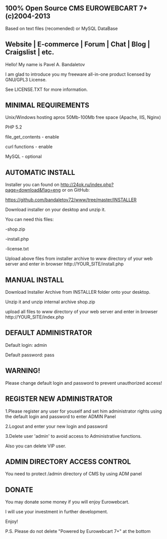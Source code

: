 100% Open Source CMS EUROWEBCART 7+ (c)2004-2013
--------------------------------------------------------------------------
Based on text files (recomended) or MySQL DataBase

Website | E-commerce | Forum | Chat | Blog | Craigslist | etc.
--------------------------------------------------------------------------
Hello! My name is Pavel A. Bandaletov

I am glad to introduce you my freeware all-in-one product licensed by GNU/GPL3 License.

See LICENSE.TXT for more information.

MINIMAL REQUIREMENTS
--------------------------------------------------------------------------
Unix/Windows hosting aprox 50Mb-100Mb free space (Apache, IIS, Nginx)

PHP 5.2

file_get_contents - enable

curl functions - enable

MySQL - optional

AUTOMATIC INSTALL
--------------------------------------------------------------------------
Installer you can found on http://24ok.ru/index.php?page=download&flag=eng or on GitHub:

https://github.com/bandaletov72/www/tree/master/INSTALLER

Download installer on your desktop and unzip it.

You can need this files:

-shop.zip

-install.php

-license.txt


Upload above files from installer archive to www directory of your web server and enter in browser http://YOUR_SITE/install.php

MANUAL INSTALL
--------------------------------------------------------------------------
Download Installer Archive from INSTALLER folder onto your desktop.

Unzip it and unzip internal archive shop.zip

upload all files to www directory of your web server and enter in browser http://YOUR_SITE/index.php

DEFAULT ADMINISTRATOR
--------------------------------------------------------------------------
Default login: admin

Default password: pass

WARNING!
--------------------------------------------------------------------------
Please change default login and password to prevent unauthorized access!

REGISTER NEW ADMINISTRATOR
--------------------------------------------------------------------------
1.Please register any user for youself and set him administrator rights using the default login and password to enter ADMIN Panel

2.Logout and enter your new login and password

3.Delete user 'admin' to avoid access to Administrative functions.

Also you can delete VIP user.

ADMIN DIRECTORY ACCESS CONTROL
--------------------------------------------------------------------------
You need to protect /admin directory of CMS by using ADM panel

DONATE
--------------------------------------------------------------------------
You may donate some money if you will enjoy Eurowebcart.

I will use your investment in further development.


Enjoy!

P.S. Please do not delete "Powered by Eurowebcart 7+" at the bottom
